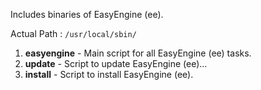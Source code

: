 Includes binaries of EasyEngine (ee).

Actual Path : `/usr/local/sbin/`

1.  **easyengine** - Main script for all EasyEngine (ee) tasks.
1.  **update** -  Script to update EasyEngine (ee)...
1.  **install** - Script to install EasyEngine (ee).
	
